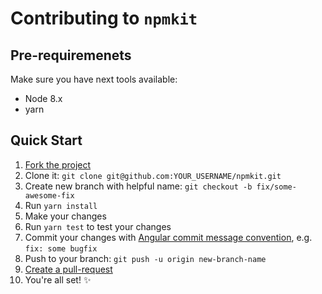 # Contributing to `npmkit`

## Pre-requiremenets

Make sure you have next tools available:

* Node 8.x
* yarn

## Quick Start

1.  [Fork the project](https://github.com/sergeybekrin/npmkit#fork-destination-box)
2.  Clone it: `git clone git@github.com:YOUR_USERNAME/npmkit.git`
3.  Create new branch with helpful name: `git checkout -b fix/some-awesome-fix`
4.  Run `yarn install`
5.  Make your changes
6.  Run `yarn test` to test your changes
7.  Commit your changes with
    [Angular commit message convention](https://github.com/conventional-changelog/conventional-changelog/blob/master/packages/conventional-changelog-angular/README.md#commit-message-format),
    e.g. `fix: some bugfix`
8.  Push to your branch: `git push -u origin new-branch-name`
9.  [Create a pull-request](https://github.com/sergeybekrin/npmkit/compare?expand=1)
10. You're all set! ✨
